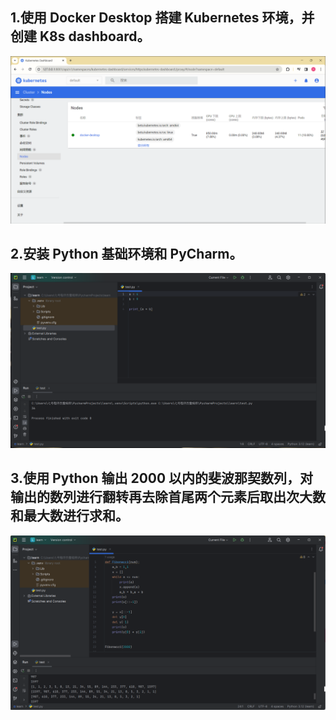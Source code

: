 ## 1.使用 Docker Desktop 搭建 Kubernetes 环境，并创建 K8s dashboard。

![1](1.png)

## 2.安装 Python 基础环境和 PyCharm。

![2](2.png)

## 3.使用 Python 输出 2000 以内的斐波那契数列，对输出的数列进行翻转再去除首尾两个元素后取出次大数和最大数进行求和。

![3](3.png)

